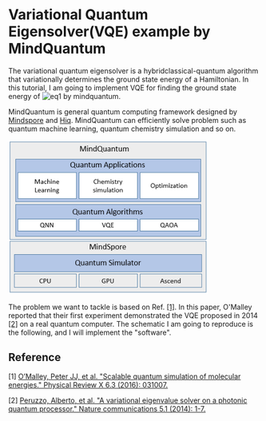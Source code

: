 # Variational Quantum Eigensolver(VQE) example by MindQuantum
The variational quantum eigensolver is a hybridclassical-quantum algorithm that variationally determines the ground state energy of a Hamiltonian. In this tutorial, I am going to implement VQE for finding the ground state energy of ![eq1](https://render.githubusercontent.com/render/math?math=\color{green}H_2) by mindquantum.

MindQuantum is general quantum computing framework designed by [Mindspore](https://www.mindspore.cn/en) and [Hiq](https://hiq.huaweicloud.com/). MindQuantum can efficiently solve problem such as quantum machine learning, quantum chemistry simulation and so on.

<img src="mindquantum.png" alt="MindQuantum Architecture" width="400"/>

The problem we want to tackle is based on Ref. [[1]](#1). In this paper, O'Malley reported that their first experiment demonstrated the VQE proposed in 2014 [[2]](#2) on a real quantum computer. The schematic I am going to reproduce is the following, and I will implement the "software".




## Reference
<a id="1">[1]</a> 
[O’Malley, Peter JJ, et al. "Scalable quantum simulation of molecular energies." Physical Review X 6.3 (2016): 031007.](https://journals.aps.org/prx/abstract/10.1103/PhysRevX.6.031007)

<a id="2">[2]</a>
[Peruzzo, Alberto, et al. "A variational eigenvalue solver on a photonic quantum processor." Nature communications 5.1 (2014): 1-7.](https://www.nature.com/articles/ncomms5213)
